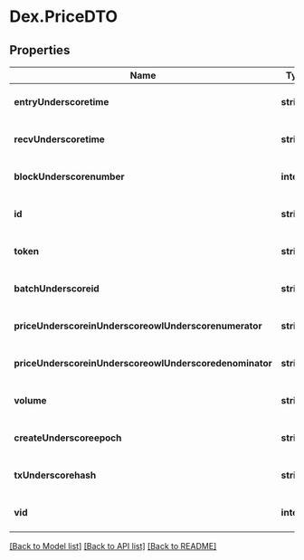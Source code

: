 # Dex.PriceDTO

## Properties
Name | Type | Description | Notes
------------ | ------------- | ------------- | -------------
**entryUnderscoretime** | **string** |  | [optional] [default to null]
**recvUnderscoretime** | **string** |  | [optional] [default to null]
**blockUnderscorenumber** | **integer** |  | [optional] [default to null]
**id** | **string** |  | [optional] [default to null]
**token** | **string** |  | [optional] [default to null]
**batchUnderscoreid** | **string** |  | [optional] [default to null]
**priceUnderscoreinUnderscoreowlUnderscorenumerator** | **string** |  | [optional] [default to null]
**priceUnderscoreinUnderscoreowlUnderscoredenominator** | **string** |  | [optional] [default to null]
**volume** | **string** |  | [optional] [default to null]
**createUnderscoreepoch** | **string** |  | [optional] [default to null]
**txUnderscorehash** | **string** |  | [optional] [default to null]
**vid** | **integer** |  | [optional] [default to null]

[[Back to Model list]](../README.md#documentation-for-models) [[Back to API list]](../README.md#documentation-for-api-endpoints) [[Back to README]](../README.md)


